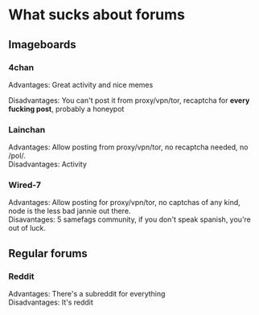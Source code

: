 # What sucks about forums

## Imageboards

### 4chan

Advantages: Great activity and nice memes  

Disadvantages: You can't post it from proxy/vpn/tor, recaptcha for
**every fucking post**, probably a honeypot  

### Lainchan

Advantages: Allow posting from proxy/vpn/tor, no recaptcha needed, no
/pol/.  
Disadvantages: Activity  

### Wired-7

Advantages: Allow posting for proxy/vpn/tor, no captchas of any kind,  
node is the less bad jannie out there.  
Disavantages: 5 samefags community, if you don't speak spanish, you're out of luck.

## Regular forums

### Reddit

Advantages: There's a subreddit for everything  
Disadvantages: It's reddit
